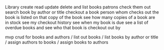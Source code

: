 Library
create read update delete and list books
patrons check them out
search book by author or title
checkout a book
    person whom checks out the book is listed on that copy of the book
see how many copies of a book are in stock
see my checkout history
see when my book is due
see a list of overdue books and see who that book is checkout out by

mvp
crud for books and authors
/
list out books
/
list books by author or title
/
assign authors to books
/
assign books to authors
